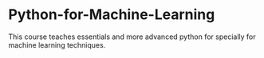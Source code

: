 # Python-for-Machine-Learning 
This course teaches essentials and more advanced python for specially for machine learning techniques.
